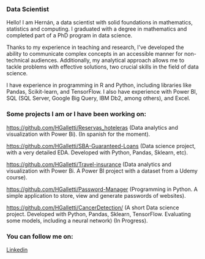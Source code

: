 ### Data Scientist
Hello! I am Hernán, a data scientist with solid foundations in mathematics, statistics and computing. I graduated with a degree in mathematics and completed part of a PhD program in data science.

Thanks to my experience in teaching and research, I've developed the ability to communicate complex concepts in an accessible manner for non-technical audiences. Additionally, my analytical approach allows me to tackle problems with effective solutions, two crucial skills in the field of data science.

I have experience in programming in R and Python, including libraries like Pandas, Scikit-learn, and TensorFlow. I also have experience with Power BI, SQL (SQL Server, Google Big Query, IBM Db2, among others), and Excel.

### Some projects I am or I have been working on:

https://github.com/HGalletti/Reservas_hoteleras (Data analytics and visualization with Power Bi).  (In spanish for the moment).

https://github.com/HGalletti/SBA-Guaranteed-Loans (Data science project, with a very detailed EDA. Developed with Python, Pandas, Sklearn, etc).

https://github.com/HGalletti/Travel-insurance (Data analytics and visualization with Power Bi. A Power BI project with a dataset from a Udemy course).

https://github.com/HGalletti/Password-Manager (Programming in Python. A simple application to store, view and generate passwords of websites). 

https://github.com/HGalletti/CancerDetection/ (A short Data science project. Developed with Python, Pandas, Sklearn, TensorFlow. Evaluating some models, including a neural network) (In Progress).

### You can follow me on:

[Linkedin](https://www.linkedin.com/in/hern%C3%A1n-galletti/)
